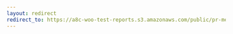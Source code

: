 ```yaml
---
layout: redirect
redirect_to: https://a8c-woo-test-reports.s3.amazonaws.com/public/pr-merge/43752/api/index.html
---
```

